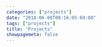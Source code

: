```yaml
---
categories: ["projects"]
date: "2018-06-08T08:16:05-04:00"
tags: ["projects"]
title: "Projects"
showpagemeta: false
---
```

